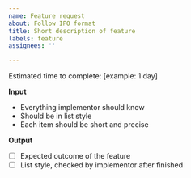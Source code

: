 ```yaml
---
name: Feature request
about: Follow IPO format
title: Short description of feature
labels: feature
assignees: ''

---
```


Estimated time to complete: [example: 1 day]

**Input**
- Everything implementor should know
- Should be in list style
- Each item should be short and precise

**Output**
- [ ] Expected outcome of the feature
- [ ] List style, checked by implementor after finished
